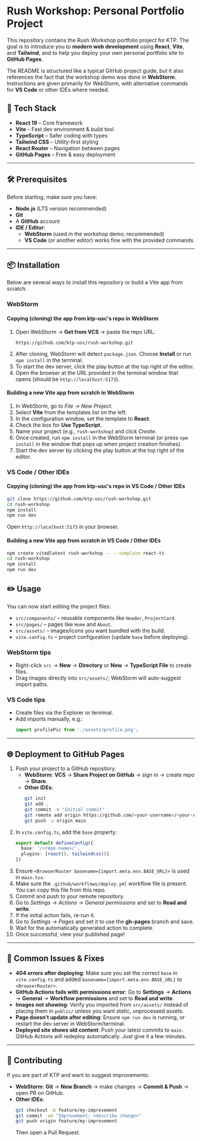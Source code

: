 # Rush Workshop: Personal Portfolio Project

This repository contains the Rush Workshop portfolio project for KTP. The goal is to introduce you to **modern web development** using **React**, **Vite**, and **Tailwind**, and to help you deploy your own personal portfolio site to **GitHub Pages**.

The README is structured like a typical GitHub project guide, but it also references the fact that the workshop demo was done in **WebStorm**. Instructions are given primarily for WebStorm, with alternative commands for **VS Code** or other IDEs where needed.

## 🚀 Tech Stack

  * **React 19** – Core framework
  * **Vite** – Fast dev environment & build tool
  * **TypeScript** – Safer coding with types
  * **Tailwind CSS** – Utility-first styling
  * **React Router** – Navigation between pages
  * **GitHub Pages** – Free & easy deployment

-----

## 🛠️ Prerequisites

Before starting, make sure you have:

  * **Node.js** (LTS version recommended)
  * **Git**
  * A **GitHub** account
  * **IDE / Editor**:
      * **WebStorm** (used in the workshop demo; recommended)
      * **VS Code** (or another editor) works fine with the provided commands

-----

## 📦 Installation
Below are several ways to install this repository or build a Vite app from scratch.

### WebStorm

#### Copying (cloning) the app from ktp-usc's repo in WebStorm
1.  Open WebStorm → **Get from VCS** → paste the repo URL:
    ```
    https://github.com/ktp-usc/rush-workshop.git
    ```
2.  After cloning, WebStorm will detect `package.json`. Choose **Install** or run `npm install` in the terminal.
3.  To start the dev server, click the play button at the top right of the editor.
4.  Open the browser at the URL provided in the terminal window that opens (should be `http://localhost:5173`).

#### Building a new Vite app from scratch in WebStorm
1. In WebStorm, go to *File → New Project*.
2. Select **Vite** from the templates list on the left.
3. In the configuration window, set the template to **React**.
4. Check the box for **Use TypeScript**.
5. Name your project (e.g., `rush-workshop`) and click *Create*.
6. Once created, run `npm install` in the WebStorm terminal (or press `npm install` in the window that pops up when project creation finishes).
7. Start the dev server by clicking the play button at the top right of the editor.

### VS Code / Other IDEs

#### Copying (cloning) the app from ktp-usc's repo in VS Code / Other IDEs

```bash
git clone https://github.com/ktp-usc/rush-workshop.git
cd rush-workshop
npm install
npm run dev
```

Open `http://localhost:5173` in your browser.

#### Building a new Vite app from scratch in VS Code / Other IDEs

```bash
npm create vite@latest rush-workshop -- --template react-ts
cd rush-workshop
npm install
npm run dev
```

## ✏️ Usage

You can now start editing the project files:

  * `src/components/` – reusable components like `Header`, `ProjectCard`.
  * `src/pages/` – pages like `Home` and `About`.
  * `src/assets/` – images/icons you want bundled with the build.
  * `vite.config.ts` – project configuration (update `base` before deploying).

### WebStorm tips

  * Right-click `src` → **New** → **Directory** or **New** → **TypeScript File** to create files.
  * Drag images directly into `src/assets/`; WebStorm will auto-suggest import paths.

### VS Code tips

  * Create files via the Explorer or terminal.
  * Add imports manually, e.g.:
    ```typescript
    import profilePic from './assets/profile.png';
    ```

-----

## 🌐 Deployment to GitHub Pages

1.  Push your project to a GitHub repository.
      * **WebStorm**: **VCS** → **Share Project on GitHub** → sign in → create repo → **Share**.
      * **Other IDEs**:
        ```bash
        git init
        git add .
        git commit -m "Initial commit"
        git remote add origin https://github.com/<your-username>/<your-repo>.git
        git push -u origin main
        ```
2.  In `vite.config.ts`, add the `base` property:
    ```typescript
    export default defineConfig({
      base: '/<repo-name>/',
      plugins: [react(), tailwindcss()]
    })
    ```
3.  Ensure `<BrowserRouter basename={import.meta.env.BASE_URL}>` is used in `main.tsx`.
4.  Make sure the `.github/workflows/deploy.yml` workflow file is present. You can copy this file from this repo.
5.  Commit and push to your remote repository.
6.  Go to *Settings → Actions → General permissions* and set to **Read and write**.
7.  If the initial action fails, re-run it.
8.  Go to *Settings → Pages* and set it to use the **gh-pages** branch and save.
9.  Wait for the automatically generated action to complete.
10.  Once successful, view your published page!

-----

## 🐛 Common Issues & Fixes

  * **404 errors after deploying**: Make sure you set the correct `base` in `vite.config.ts` and added `basename={import.meta.env.BASE_URL}` to `<BrowserRouter>`.
  * **GitHub Actions fails with permissions error**: Go to **Settings** → **Actions** → **General** → **Workflow permissions** and set to **Read and write**.
  * **Images not showing**: Verify you imported from `src/assets/` instead of placing them in `public/` unless you want static, unprocessed assets.
  * **Page doesn’t update after editing**: Ensure `npm run dev` is running, or restart the dev server in WebStorm/terminal.
  * **Deployed site shows old content**: Push your latest commits to `main`. GitHub Actions will redeploy automatically. Just give it a few minutes.

-----

## 🤝 Contributing

If you are part of KTP and want to suggest improvements:

  * **WebStorm**: **Git** → **New Branch** → make changes → **Commit & Push** → open PR on GitHub.
  * **Other IDEs**:
    ```bash
    git checkout -b feature/my-improvement
    git commit -am "Improvement: <describe change>"
    git push origin feature/my-improvement
    ```
    Then open a Pull Request.

